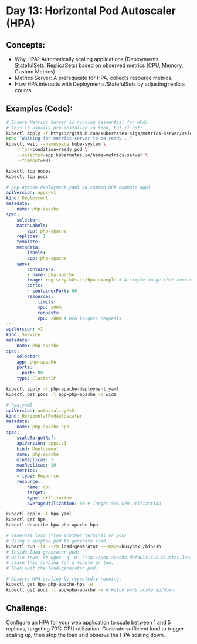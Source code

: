 # **Day 13: Horizontal Pod Autoscaler (HPA)**

## **Concepts:**
* Why HPA? Automatically scaling applications (Deployments, StatefulSets, ReplicaSets) based on observed metrics (CPU, Memory, Custom Metrics).
* Metrics Server: A prerequisite for HPA, collects resource metrics.
* How HPA interacts with Deployments/StatefulSets by adjusting replica counts.
  
## **Examples (Code):**
```bash
# Ensure Metrics Server is running (essential for HPA)
# This is usually pre-installed in Kind, but if not:
kubectl apply -f https://github.com/kubernetes-sigs/metrics-server/releases/latest/download/components.yaml
echo "Waiting for metrics-server to be ready..."
kubectl wait --namespace kube-system \
    --for=condition=ready pod \
    --selector=app.kubernetes.io/name=metrics-server \
    --timeout=90s

kubectl top nodes
kubectl top pods
```

```yaml
# php-apache-deployment.yaml (A common HPA example app)
apiVersion: apps/v1
kind: Deployment
metadata:
    name: php-apache
spec:
    selector:
    matchLabels:
        app: php-apache
    replicas: 1
    template:
    metadata:
        labels:
        app: php-apache
    spec:
        containers:
        - name: php-apache
        image: registry.k8s.io/hpa-example # A simple image that consumes CPU when accessed
        ports:
        - containerPort: 80
        resources:
            limits:
            cpu: 500m
            requests:
            cpu: 200m # HPA targets requests
---
apiVersion: v1
kind: Service
metadata:
    name: php-apache
spec:
    selector:
    app: php-apache
    ports:
    - port: 80
    type: ClusterIP
```

```bash
kubectl apply -f php-apache-deployment.yaml
kubectl get pods -l app=php-apache -o wide
```

```yaml
# hpa.yaml
apiVersion: autoscaling/v2
kind: HorizontalPodAutoscaler
metadata:
    name: php-apache-hpa
spec:
    scaleTargetRef:
    apiVersion: apps/v1
    kind: Deployment
    name: php-apache
    minReplicas: 1
    maxReplicas: 10
    metrics:
    - type: Resource
    resource:
        name: cpu
        target:
        type: Utilization
        averageUtilization: 50 # Target 50% CPU utilization
```

```bash
kubectl apply -f hpa.yaml
kubectl get hpa
kubectl describe hpa php-apache-hpa

# Generate load (from another terminal or pod)
# Using a busybox pod to generate load
kubectl run -it --rm load-generator --image=busybox /bin/sh
# Inside load-generator pod:
# while true; do wget -q -O- http://php-apache.default.svc.cluster.local; done
# Leave this running for a minute or two.
# Then exit the load-generator pod.

# Observe HPA scaling by repeatedly running:
kubectl get hpa php-apache-hpa -w
kubectl get pods -l app=php-apache -w # Watch pods scale up/down
```

## **Challenge:** 
Configure an HPA for your web application to scale between 1 and 5 replicas, targeting 70% CPU utilization. Generate sufficient load to trigger scaling up, then stop the load and observe the HPA scaling down.
